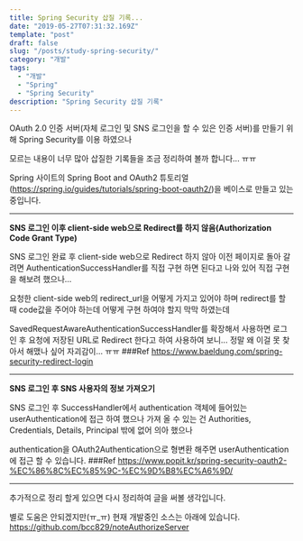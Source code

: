 ```yaml
---
title: Spring Security 삽질 기록...
date: "2019-05-27T07:31:32.169Z"
template: "post"
draft: false
slug: "/posts/study-spring-security/"
category: "개발"
tags:
  - "개발"
  - "Spring"
  - "Spring Security"
description: "Spring Security 삽질 기록"
---
```


OAuth 2.0 인증 서버(자체 로그인 및 SNS 로그인을 할 수 있은 인증 서버)를 만들기 위해 Spring Security를 이용 하였으나

모르는 내용이 너무 많아 삽질한 기록들을 조금 정리하여 볼까 합니다... ㅠㅠ

Spring 사이트의 Spring Boot and OAuth2 튜토리얼(https://spring.io/guides/tutorials/spring-boot-oauth2/)을 베이스로 만들고 있는 중입니다.

* * *
**SNS 로그인 이후 client-side web으로 Redirect를 하지 않음(Authorization Code Grant Type)**

SNS 로그인 완료 후 client-side web으로 Redirect 하지 않아 이전 페이지로 돌아 갈려면 AuthenticationSuccessHandler를 직접 구현 하면
된다고 나와 있어 직접 구현을 해보려 했으나... 

요청한 client-side web의 redirect_url을 어떻게 가지고 있어야 하며 redirect를 할 때 code값을 주어야 하는데 어떻게 구현 하여야 할지 막막 하였는데

SavedRequestAwareAuthenticationSuccessHandler를 확장해서 사용하면 로그인 후 요청에 저장된 URL로 Redirect 한다고 하여 사용하여 보니... 정말 왜 이걸 못 찾아서 해맸나 싶어 자괴감이... ㅠㅠ
###Ref
https://www.baeldung.com/spring-security-redirect-login
* * *
**SNS 로그인 후 SNS 사용자의 정보 가져오기**

SNS 로그인 후 SuccessHandler에서 authentication 객체에 들어있는 userAuthentication에 접근 하여 했으나 가져 올 수 있는 건 Authorities, Credentials, Details, Principal 밖에 없어 의아 했으나 

authentication을 OAuth2Authentication으로 형변환 해주면 userAuthentication에 접근 할 수 있습니다.
###Ref
https://www.popit.kr/spring-security-oauth2-%EC%86%8C%EC%85%9C-%EC%9D%B8%EC%A6%9D/
* * *

추가적으로 정리 할게 있으면 다시 정리하여 글을 써볼 생각입니다.


별로 도움은 안되겠지만(ㅠ_ㅠ) 현재 개발중인 소스는 아래에 있습니다.
https://github.com/bcc829/noteAuthorizeServer